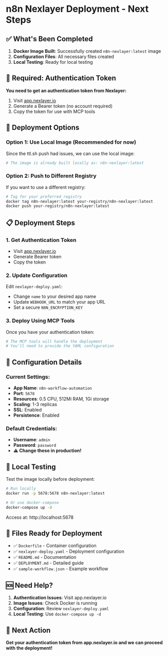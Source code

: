 # n8n Nexlayer Deployment - Next Steps

## ✅ What's Been Completed

1. **Docker Image Built**: Successfully created `n8n-nexlayer:latest` image
2. **Configuration Files**: All necessary files created
3. **Local Testing**: Ready for local testing

## 🔑 Required: Authentication Token

**You need to get an authentication token from Nexlayer:**

1. Visit [app.nexlayer.io](https://app.nexlayer.io)
2. Generate a Bearer token (no account required)
3. Copy the token for use with MCP tools

## 🚀 Deployment Options

### Option 1: Use Local Image (Recommended for now)
Since the ttl.sh push had issues, we can use the local image:

```bash
# The image is already built locally as: n8n-nexlayer:latest
```

### Option 2: Push to Different Registry
If you want to use a different registry:

```bash
# Tag for your preferred registry
docker tag n8n-nexlayer:latest your-registry/n8n-nexlayer:latest
docker push your-registry/n8n-nexlayer:latest
```

## 📋 Deployment Steps

### 1. Get Authentication Token
- Visit [app.nexlayer.io](https://app.nexlayer.io)
- Generate Bearer token
- Copy the token

### 2. Update Configuration
Edit `nexlayer-deploy.yaml`:
- Change `name` to your desired app name
- Update `WEBHOOK_URL` to match your app URL
- Set a secure `N8N_ENCRYPTION_KEY`

### 3. Deploy Using MCP Tools
Once you have your authentication token:

```bash
# The MCP tools will handle the deployment
# You'll need to provide the YAML configuration
```

## 🔧 Configuration Details

### Current Settings:
- **App Name**: `n8n-workflow-automation`
- **Port**: `5678`
- **Resources**: 0.5 CPU, 512Mi RAM, 1Gi storage
- **Scaling**: 1-3 replicas
- **SSL**: Enabled
- **Persistence**: Enabled

### Default Credentials:
- **Username**: `admin`
- **Password**: `password`
- **⚠️ Change these in production!**

## 🧪 Local Testing

Test the image locally before deployment:

```bash
# Run locally
docker run -p 5678:5678 n8n-nexlayer:latest

# Or use docker-compose
docker-compose up -d
```

Access at: http://localhost:5678

## 📁 Files Ready for Deployment

- ✅ `Dockerfile` - Container configuration
- ✅ `nexlayer-deploy.yaml` - Deployment configuration
- ✅ `README.md` - Documentation
- ✅ `DEPLOYMENT.md` - Detailed guide
- ✅ `sample-workflow.json` - Example workflow

## 🆘 Need Help?

1. **Authentication Issues**: Visit app.nexlayer.io
2. **Image Issues**: Check Docker is running
3. **Configuration**: Review `nexlayer-deploy.yaml`
4. **Local Testing**: Use `docker-compose up -d`

## 🎯 Next Action

**Get your authentication token from app.nexlayer.io and we can proceed with the deployment!**
